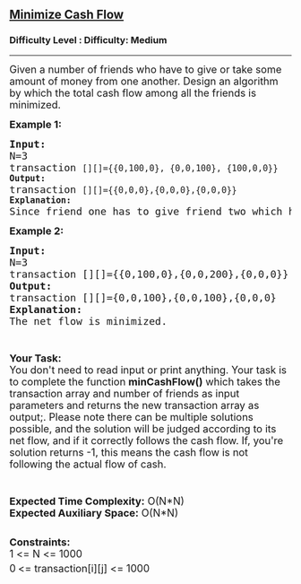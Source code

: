 <h2><a href="https://www.geeksforgeeks.org/problems/minimize-cash-flow/1">Minimize Cash Flow</a></h2><h3>Difficulty Level : Difficulty: Medium</h3><hr><div class="problems_problem_content__Xm_eO"><p><span style="font-size: 18px;">Given a number of friends who have to give or take some amount of money from one another. Design an algorithm by which the total cash flow among all the friends is minimized.&nbsp;</span></p>
<p><strong><span style="font-size: 18px;">Example 1:</span></strong></p>
<pre><span style="font-size: 18px;"><strong>Input:</strong>
N=3<code>
</code>transaction <code>[][]={{0,100,0}, {0,0,100}, {100,0,0}}
<strong>Output:</strong>
</code>transaction <code>[][]={{0,0,0},{0,0,0},{0,0,0}}
<strong>Explanation:</strong>
</code>Since friend one has to give friend two which has to give friend three and which in turn has to give one. So it is better than no one will do anything to anyone.</span></pre>
<p><strong><span style="font-size: 18px;">Example 2:</span></strong></p>
<pre><span style="font-size: 18px;"><strong>Input:</strong>
N=3
transaction [][]={{0,100,0},{0,0,200},{0,0,0}}
<strong>Output:</strong>
transaction [][]={0,0,100},{0,0,100},{0,0,0}
<strong>Explanation:</strong>
The net flow is minimized.</span></pre>
<p>&nbsp;</p>
<p><span style="font-size: 18px;"><strong>Your Task:&nbsp;&nbsp;</strong><br>You don't need to read input or print anything. Your task is to complete the function&nbsp;<strong>minCashFlow</strong><strong>()</strong> which takes the transaction array and number of friends as input parameters and returns the new transaction array as output;. Please note there can be multiple solutions possible, and the solution will be judged according to its net flow, and if it correctly follows the cash flow. If, you're solution returns -1, this means the cash flow is not following the actual flow of cash.</span></p>
<p>&nbsp;</p>
<p><span style="font-size: 18px;"><strong>Expected Time Complexity:</strong>&nbsp;O(N*N)<br><strong>Expected Auxiliary Space:</strong>&nbsp;O(N*N)</span><br>&nbsp;</p>
<p><span style="font-size: 18px;"><strong>Constraints:</strong><br>1 &lt;= N &lt;= 1000<br>0<sup>&nbsp;</sup>&lt;= transaction[i][j] &lt;= 1000</span></p></div>